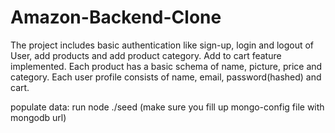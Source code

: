 # Amazon-Backend-Clone
The project includes basic authentication like sign-up, login and logout of User, add products and add product category. Add to cart feature implemented. Each product has a basic schema of name, picture, price and category. Each user profile consists of name, email, password(hashed) and cart. 

populate data: run node ./seed (make sure you fill up mongo-config file with mongodb url)

